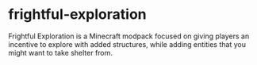 # frightful-exploration
Frightful Exploration is a Minecraft modpack focused on giving players an incentive to explore with added structures, while adding entities that you might want to take shelter from.
